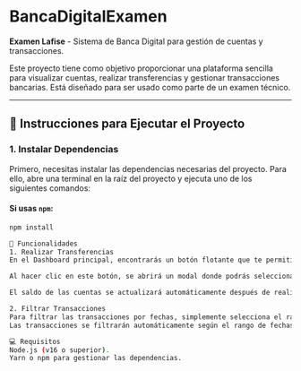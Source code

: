 # BancaDigitalExamen

**Examen Lafise** - Sistema de Banca Digital para gestión de cuentas y transacciones.

Este proyecto tiene como objetivo proporcionar una plataforma sencilla para visualizar cuentas, realizar transferencias y gestionar transacciones bancarias. Está diseñado para ser usado como parte de un examen técnico.

---

## 🚀 Instrucciones para Ejecutar el Proyecto

### 1. **Instalar Dependencias**

Primero, necesitas instalar las dependencias necesarias del proyecto. Para ello, abre una terminal en la raíz del proyecto y ejecuta uno de los siguientes comandos:

#### Si usas `npm`:

```bash
npm install

🏦 Funcionalidades
1. Realizar Transferencias
En el Dashboard principal, encontrarás un botón flotante que te permitirá realizar transferencias.

Al hacer clic en este botón, se abrirá un modal donde podrás seleccionar las cuentas de origen y destino, el monto y la descripción de la transacción.

El saldo de las cuentas se actualizará automáticamente después de realizar la transferencia.

2. Filtrar Transacciones
Para filtrar las transacciones por fechas, simplemente selecciona el rango de fechas en los campos correspondientes del Dashboard.
Las transacciones se filtrarán automáticamente según el rango de fechas seleccionado.

💻 Requisitos
Node.js (v16 o superior).
Yarn o npm para gestionar las dependencias.



